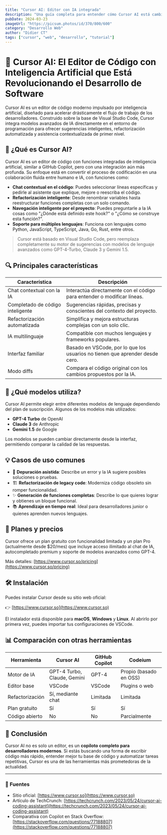 ```yaml
---
title: "Cursor AI: Editor con IA integrada"
description: "Una guía completa para entender cómo Cursor AI está cambiando el desarrollo moderno con funciones avanzadas de autocompletado, refactorización y asistencia contextual impulsadas por IA."
pubDate: 2024-03-23
imageUrl: "https://picsum.photos/id/370/800/600"
category: "Desarrollo Web"
author: "Didier CT"
tags: ["cursor", "web", "desarrollo", "tutorial"]
---
```

# 🚀 Cursor AI: El Editor de Código con Inteligencia Artificial que Está Revolucionando el Desarrollo de Software

Cursor AI es un editor de código moderno impulsado por inteligencia artificial, diseñado para acelerar drásticamente el flujo de trabajo de los desarrolladores. Construido sobre la base de Visual Studio Code, Cursor integra modelos avanzados de IA directamente en el entorno de programación para ofrecer sugerencias inteligentes, refactorización automatizada y asistencia contextualizada de primer nivel.

## 🧠 ¿Qué es Cursor AI?

Cursor AI es un editor de código con funciones integradas de inteligencia artificial, similar a GitHub Copilot, pero con una integración aún más profunda. Su enfoque está en convertir el proceso de codificación en una colaboración fluida entre humano e IA, con funciones como:

- **Chat contextual en el código**: Puedes seleccionar líneas específicas y pedirle al asistente que explique, mejore o reescriba el código.
- **Refactorización inteligente**: Desde renombrar variables hasta reestructurar funciones completas con un solo comando.
- **Navegación inteligente por el proyecto**: Puedes preguntarle a la IA cosas como "¿Dónde está definido este hook?" o "¿Cómo se construye esta función?".
- **Soporte para múltiples lenguajes**: Funciona con lenguajes como Python, JavaScript, TypeScript, Java, Go, Rust, entre otros.

> Cursor está basado en Visual Studio Code, pero reemplaza completamente su motor de sugerencias con modelos de lenguaje avanzados como GPT-4-Turbo, Claude 3 y Gemini 1.5.

## 🔍 Principales características

| Característica                    | Descripción                                                                 |
|----------------------------------|-----------------------------------------------------------------------------|
| Chat contextual con la IA        | Interactúa directamente con el código para entender o modificar líneas.     |
| Completado de código inteligente | Sugerencias rápidas, precisas y conscientes del contexto del proyecto.      |
| Refactorización automatizada     | Simplifica y mejora estructuras complejas con un solo clic.                 |
| IA multilinguaje                 | Compatible con muchos lenguajes y frameworks populares.                     |
| Interfaz familiar                | Basado en VSCode, por lo que los usuarios no tienen que aprender desde cero.|
| Modo diffs                       | Compara el código original con los cambios propuestos por la IA.            |

## 🤖 ¿Qué modelos utiliza?

Cursor AI permite elegir entre diferentes modelos de lenguaje dependiendo del plan de suscripción. Algunos de los modelos más utilizados:

- **GPT-4 Turbo** de OpenAI
- **Claude 3** de Anthropic
- **Gemini 1.5** de Google

Los modelos se pueden cambiar directamente desde la interfaz, permitiendo comparar la calidad de las respuestas.

## 💡 Casos de uso comunes

- 🧪 **Depuración asistida**: Describe un error y la IA sugiere posibles soluciones o pruebas.
- 🏗️ **Refactorización de legacy code**: Moderniza código obsoleto sin romper funcionalidad.
- ✨ **Generación de funciones completas**: Describe lo que quieres lograr y obtienes un bloque funcional.
- 📚 **Aprendizaje en tiempo real**: Ideal para desarrolladores junior o quienes aprenden nuevos lenguajes.

## 💸 Planes y precios

Cursor ofrece un plan gratuito con funcionalidad limitada y un plan Pro (actualmente desde $20/mes) que incluye acceso ilimitado al chat de IA, autocompletado premium y soporte de modelos avanzados como GPT-4.

Más detalles: [https://www.cursor.so/pricing](https://www.cursor.so/pricing)

## 🛠️ Instalación

Puedes instalar Cursor desde su sitio web oficial:

👉 [https://www.cursor.so](https://www.cursor.so)

El instalador está disponible para **macOS**, **Windows** y **Linux**. Al abrirlo por primera vez, puedes importar tus configuraciones de VSCode.

## 📊 Comparación con otras herramientas

| Herramienta      | Cursor AI                   | GitHub Copilot            | Codeium                   |
|------------------|-----------------------------|----------------------------|---------------------------|
| Motor de IA      | GPT-4 Turbo, Claude, Gemini | GPT-4                      | Propio (basado en OSS)    |
| Editor base      | VSCode                      | VSCode                     | Plugins o web             |
| Refactorización  | Sí, mediante chat           | Limitada                   | Limitada                  |
| Plan gratuito    | Sí                          | Sí                         | Sí                        |
| Código abierto   | No                          | No                         | Parcialmente              |

## 🧠 Conclusión

Cursor AI no es solo un editor, es un **copiloto completo para desarrolladores modernos**. Si estás buscando una forma de escribir código más rápido, entender mejor tu base de código y automatizar tareas repetitivas, Cursor es una de las herramientas más prometedoras de la actualidad.

---

### 🔗 Fuentes

- Sitio oficial: [https://www.cursor.so](https://www.cursor.so)
- Artículo de TechCrunch: [https://techcrunch.com/2023/05/24/cursor-ai-coding-assistant](https://techcrunch.com/2023/05/24/cursor-ai-coding-assistant)
- Comparativa con Copilot en Stack Overflow: [https://stackoverflow.com/questions/77188807](https://stackoverflow.com/questions/77188807)
